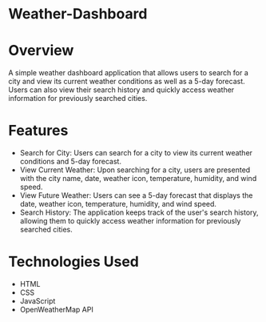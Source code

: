 # Weather-Dashboard
# Overview
A simple weather dashboard application that allows users to search for a city and view its current weather conditions as well as a 5-day forecast. Users can also view their search history and quickly access weather information for previously searched cities.
# Features
- Search for City: Users can search for a city to view its current weather conditions and 5-day forecast.
- View Current Weather: Upon searching for a city, users are presented with the city name, date, weather icon, temperature, humidity, and wind speed.
- View Future Weather: Users can see a 5-day forecast that displays the date, weather icon, temperature, humidity, and wind speed.
- Search History: The application keeps track of the user's search history, allowing them to quickly access weather information for previously searched cities.
# Technologies Used
- HTML
- CSS
- JavaScript
- OpenWeatherMap API